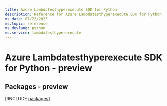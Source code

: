 ```yaml
---
title: Azure Lambdatesthyperexecute SDK for Python
description: Reference for Azure Lambdatesthyperexecute SDK for Python
ms.date: 07/22/2025
ms.topic: reference
ms.devlang: python
ms.service: lambdatesthyperexecute
---
```

# Azure Lambdatesthyperexecute SDK for Python - preview
## Packages - preview
[!INCLUDE [packages](lambdatesthyperexecute-index.md)]